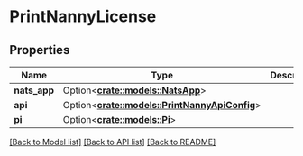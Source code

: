 # PrintNannyLicense

## Properties

Name | Type | Description | Notes
------------ | ------------- | ------------- | -------------
**nats_app** | Option<[**crate::models::NatsApp**](NatsApp.md)> |  | [readonly]
**api** | Option<[**crate::models::PrintNannyApiConfig**](PrintNannyApiConfig.md)> |  | [readonly]
**pi** | Option<[**crate::models::Pi**](Pi.md)> |  | [readonly]

[[Back to Model list]](../README.md#documentation-for-models) [[Back to API list]](../README.md#documentation-for-api-endpoints) [[Back to README]](../README.md)


